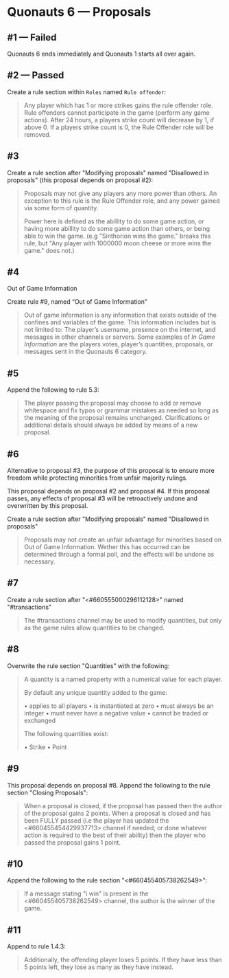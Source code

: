 # Quonauts 6 — Proposals

<a name='1'/>

## #1 — Failed

Quonauts 6 ends immediately and Quonauts 1 starts all over again.

<a name='2'/>

## #2 — Passed

Create a rule section within `Roles` named `Rule offender`:
> Any player which has 1 or more strikes gains the rule offender role. Rule offenders cannot participate in the game (perform any game actions). After 24 hours, a players strike count will decrease by 1, if above 0. If a players strike count is 0, the Rule Offender role will be removed.

<a name='3'/>

## #3

Create a rule section after "Modifying proposals" named "Disallowed in proposals" (this proposal depends on proposal #2):
> Proposals may not give any players any more power than others. An exception to this rule is the Rule Offender role, and any power gained via some form of quantity.
> 
> Power here is defined as the abillity to do some game action, or having more abillity to do some game action than others, or being able to win the game. (e.g "Sinthorion wins the game." breaks this rule, but "Any player with 1000000 moon cheese or more wins the game." does not.)

<a name='4'/>

## #4

Out of Game Information

Create rule #9, named “Out of Game Information”

> Out of game information is any information that exists outside of the confines and variables of the game. This information includes but is not limited to:
> The player’s username, presence on the internet, and messages in other channels or servers.
> Some examples of *In Game Information* are the players votes, player’s quantities, proposals, or messages sent in the Quonauts 6 category.

<a name='5'/>

## #5

Append the following to rule 5.3:

> The player passing the proposal may choose to add or remove whitespace and fix typos or grammar mistakes as needed so long as the meaning of the proposal remains unchanged. Clarifications or additional details should always be added by means of a new proposal.

<a name='6'/>

## #6

Alternative to proposal #3, the purpose of this proposal is to ensure more freedom while protecting minorities from unfair majority rulings.

This proposal depends on proposal #2 and proposal #4. If this proposal passes, any effects of proposal #3 will be retroactively undone and overwritten by this proposal.

Create a rule section after "Modifying proposals" named "Disallowed in proposals"

> Proposals may not create an unfair advantage for minorities based on Out of Game Information. Wether this has occurred can be determined through a formal poll, and the effects will be undone as necessary.

<a name='7'/>

## #7

Create a rule section after "<#660555000296112128>" named "#transactions"
> The #transactions channel may be used to modify quantities, but only as the game rules allow quantities to be changed.

<a name='8'/>

## #8

Overwrite the rule section "Quantities" with the following:
> A quantity is a named property with a numerical value for each player.
> 
> By default any unique quantity added to the game:
> 
> • applies to all players
> • is instantiated at zero
> • must always be an integer
> • must never have a negative value
> • cannot be traded or exchanged
> 
> The following quantities exist:
> 
> • Strike
> • Point

<a name='9'/>

## #9

This proposal depends on proposal #8.
Append the following to the rule section "Closing Proposals":
> When a proposal is closed, if the proposal has passed then the author of the proposal gains 2 points.
> When a proposal is closed and has been FULLY passed (i.e the player has updated the <#660455454429937713> channel if needed, or done whatever action is required to the best of their ability) then the player who passed the proposal gains 1 point.

<a name='10'/>

## #10

Append the following to the rule section "<#660455405738262549>":
> If a message stating "i win" is present in the <#660455405738262549> channel, the author is the winner of the game.

<a name='11'/>

## #11

Append to rule 1.4.3:
> Additionally, the offending player loses 5 points. If they have less than 5 points left, they lose as many as they have instead.

